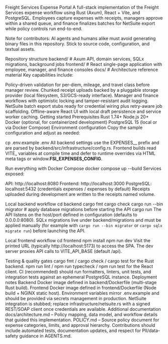 Freight Services Expense Portal
A full-stack implementation of the Freight Services expense workflow using Rust (Axum), React + Vite, and PostgreSQL. Employees capture expenses with receipts, managers approve within a shared queue, and finance finalizes batches for NetSuite export while policy controls run end-to-end.

Note for contributors: AI agents and humans alike must avoid generating binary files in this repository. Stick to source code, configuration, and textual assets.

Repository structure
backend/   # Axum API, domain services, SQLx migrations, background jobs
frontend/  # React single-page application with employee, manager, and finance consoles
docs/      # Architecture reference material
Key capabilities include:

Policy-driven validation for per-diem, mileage, and travel class before manager review.
Chunked receipt uploads backed by a pluggable storage provider (local filesystem, S3/GCS-ready interface).
Manager and finance workflows with optimistic locking and tamper-resistant audit logging.
NetSuite batch export stubs ready for credential wiring plus retry-aware job scaffolding.
Offline-aware React UI with local draft persistence and service worker caching.
Getting started
Prerequisites
Rust 1.74+
Node.js 20+
Docker (optional, for containerized development)
PostgreSQL 15 (local or via Docker Compose)
Environment configuration
Copy the sample configuration and adjust as needed:

cp .env.example .env
All backend settings use the EXPENSES__ prefix and are parsed by backend/src/infrastructure/config.rs. Frontend builds read VITE_ variables at compile time and defer to runtime overrides via HTML meta tags or window.__FSI_EXPENSES_CONFIG__.

Run everything with Docker Compose
docker compose up --build
Services exposed:

API: http://localhost:8080
Frontend: http://localhost:3000
PostgreSQL: localhost:5432 (credentials expenses / expenses by default)
Receipts uploaded during development are written to the receipts named volume.

Local backend workflow
cd backend
cargo fmt
cargo check
cargo run --bin migrator  # apply database migrations before starting the API
cargo run
The API listens on the host/port defined in configuration (defaults to 0.0.0.0:8080). SQLx migrations live under backend/migrations and must be applied manually (for example with `cargo run --bin migrator` or `cargo sqlx migrate run`) before launching the API.

Local frontend workflow
cd frontend
npm install
npm run dev
Visit the printed URL (typically http://localhost:5173) to access the SPA. The dev server proxies API calls to VITE_API_BASE (default /api).

Testing & quality gates
cargo fmt / cargo check / cargo test for the Rust backend.
npm run lint / npm run typecheck / npm run test for the React client.
CI (recommended) should run formatters, linters, unit tests, and integration tests against an ephemeral PostgreSQL instance.
Deployment notes
Backend Docker image defined in backend/Dockerfile (multi-stage Rust build).
Frontend Docker image defined in frontend/Dockerfile (Node build + NGINX static host).
Environment variables mirror .env.example and should be provided via secrets management in production.
NetSuite integration is stubbed; replace infrastructure/netsuite.rs with a signed REST/SOAP client once credentials are available.
Additional documentation
docs/architecture.md – Policy mapping, data model, and workflow details that guided this implementation.
POLICY.md – Source policy document for expense categories, limits, and approval hierarchy.
Contributions should include automated tests, documentation updates, and respect for PII/data-safety guidance in AGENTS.md.
